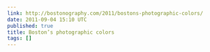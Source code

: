 ```yaml
---
link: http://bostonography.com/2011/bostons-photographic-colors/
date: 2011-09-04 15:10 UTC
published: true
title: Boston’s photographic colors
tags: []
---
```



